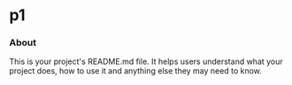 p1
==

### About

This is your project's README.md file. It helps users understand what your
project does, how to use it and anything else they may need to know.